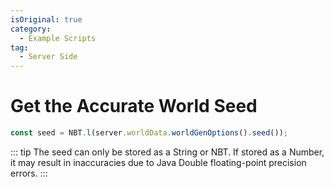 ```yaml
---
isOriginal: true
category:
  - Example Scripts
tag:
  - Server Side
---
```


<!-- #region world-seed -->

# Get the Accurate World Seed

```js
const seed = NBT.l(server.worldData.worldGenOptions().seed());
```

::: tip
The seed can only be stored as a String or NBT. If stored as a Number, it may result in inaccuracies due to Java Double floating-point precision errors.
:::

<!-- #endregion world-seed -->
